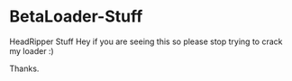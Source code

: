 # BetaLoader-Stuff
HeadRipper Stuff
Hey
if you are seeing this
so please stop trying to crack my loader :)


Thanks.
